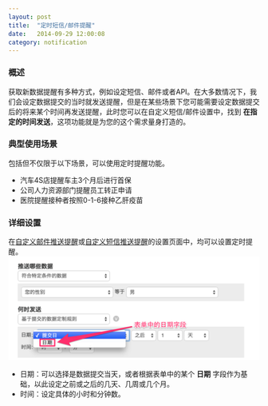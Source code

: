 ```yaml
---
layout: post
title:  "定时短信/邮件提醒"
date:   2014-09-29 12:00:08
category: notification
---
```


### 概述

获取新数据提醒有多种方式，例如设定短信、邮件或者API。在大多数情况下，我们会设定数据提交的当时就发送提醒，但是在某些场景下您可能需要设定数据提交后的将来某个时间再发送提醒，此时您可以在自定义短信/邮件设置中，找到 **在指定的时间发送**，这项功能就是为您的这个需求量身打造的。

### 典型使用场景

包括但不仅限于以下场景，可以使用定时提醒功能。

* 汽车4S店提醒车主3个月后进行首保
* 公司人力资源部门提醒员工转正申请
* 医院提醒接种者按照0-1-6接种乙肝疫苗

### 详细设置

在[自定义邮件推送提醒](email-push.html)或[自定义短信推送提醒](sms-push.html)的设置页面中，均可以设置定时提醒。
	![](/images/sms-push-when-2.png)

* 日期：可以选择是数据提交当天，或者根据表单中的某个 **日期** 字段作为基础，以此设定之前或之后的几天、几周或几个月。
* 时间：设定具体的小时和分钟数。

